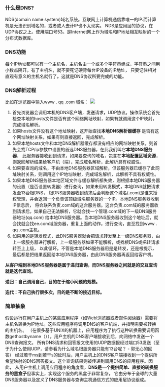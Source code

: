 ### 什么是DNS?
NDS(domain name system)域名系统。互联网上计算机通信靠唯一的IP.而计算机是无法识别域名的，或者或人去计IP也不太现实。
NDS是应用层的协议，在UDP协议之上。使用端口号53。是Internet网上作为域名和IP地址相互映射的一个分布式数据库。
### DNS功能
每个IP地址都可以有一个主机名，主机名由一个或多个字符串组成，字符串之间用小数点隔开。有了主机名，就不要死记硬背每台IP设备的IP地址，
只要记住相对直观有意义的主机名就行了。这就是DNS协议所要完成的功能。
### DNS解析过程
比如在浏览器中输入www  . qq  .com 域名：
![](images/domain.png)
1. 首先浏览器会调用本机的DNS客户端，发送请求，UDP协议。操作系统会首先检查本地的hosts文件是否有这个网络网址映射，如果有就调用这个IP映射，完成域名解析。
2. 如果hosts文件没有这个地址映射，这开始查找**本地DNS解析器缓存** 是否有这个网址映射关系，如果有则直接返回，完成解析。
3. 如果本地hosts文件和本地DNS解析器缓存都没有相应的网址映射关系，则首先会找TCP/ip参数中设置的首选DNS服务器，在此我们叫它**本地DNS服务器**，
此服务器接收到到请求，如果要查询的域名，包含在**本地配置区域资源**，则返回解析结果给客户机（端），完成域名解析，此解析具有权威性。 
4. 如果要查询的域名，不由本地DNS服务器区域解析，但该服务器已缓存了此网址映射关系，则调用这个IP地址映射，完成域名解析，此解析不具有权威性。
5. 如果本地DNS服务器本地区域文件与缓存解析都失效，则根据本地DNS服务器的设置（是否设置转发器）进行查询，如果未用转发模式，本地DNS就把请求发至13台根DNS，
根DNS服务器收到请求后会判断这个域名(.com)是谁来授权管理，并会返回一个负责该顶级域名服务器的一个IP。本地DNS服务器收到IP信息后，
将会联系负责.com域的这台服务器。这台负责.com域的服务器收到请求后，如果自己无法解析，它就会找一个管理.com域的下一级DNS服务器地址(qq.com)
给本地DNS服务器。当本地DNS服务器收到这个地址后，就会找就会找ee.com域服务器，重复上面的动作，进行查询，直至找到www  . qq  .com主机。 
6. 如果用的是转发模式，此DNS服务器就会把请求转发至上一级DNS服务器，由上一级服务器进行解析，上一级服务器如果不能解析，或找根DNS或把转请求转至上上级，
以此循环。不管是本地DNS服务器用是是转发，还是根提示，最后都是把结果返回给本地DNS服务器，由此DNS服务器再返回给客户机。

**从客户端到本地DNS服务器是属于递归查询，而DNS服务器之间就是的交互查询就是迭代查询。**

**递归：自己调用自己，目的在于缩小问题的规模。**

**迭代：不自己执行很多次，目的是不断的接近目标。**
### 简单抽象
假设运行在用户主机上的某些应用程序（如Webl浏览器或者邮件阅读器）需要将主机名转换为IP地址。这些应用程序将调用DNS的客户机端，并指明需要被转换的主机名。
（在很多基于UNIX的机器上，应用程序为了执行这种转换需要调用函数gethostbyname（））。用户主机的DNS客户端接收到后，向网络中发送一个DNS查询报文。
所有DNS请求和回答报文使用的UDP数据报经过端口53发送（至于为什么使用UDP，请参看为什么域名根服务器只能有13台呢？ - 郭无心的回答）
经过若干ms到若干s的延时后，用户主机上的DNS客户端接收到一个提供所希望映射的DNS回答报文。这个查询结果则被传递到调用DNS的应用程序。因此，
从用户主机上调用应用程序的角度看，**DNS是一个提供简单、直接的转换服务的黑盒子**但事实上，实现这个服务的黑盒子非常复杂，
它由分布于全球的大量DNS服务器以及定义了DNS服务器与查询主机通信方式的应用层协议组成。
